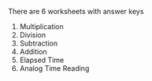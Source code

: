 There are 6 worksheets with answer keys
  1. Multiplication
  2. Division
  3. Subtraction
  4. Addition
  5. Elapsed Time
  6. Analog Time Reading
